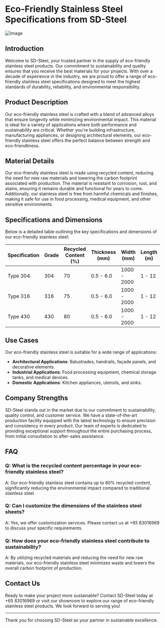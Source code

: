 # Eco-Friendly Stainless Steel Specifications from SD-Steel

![Image](https://github.com/user-attachments/assets/2567258e-e124-4816-932d-1809bd27ef0b)

## Introduction

Welcome to SD-Steel, your trusted partner in the supply of eco-friendly stainless steel products. Our commitment to sustainability and quality ensures that you receive the best materials for your projects. With over a decade of experience in the industry, we are proud to offer a range of eco-friendly stainless steel specifications designed to meet the highest standards of durability, reliability, and environmental responsibility.

## Product Description

Our eco-friendly stainless steel is crafted with a blend of advanced alloys that ensure longevity while minimizing environmental impact. This material is ideal for a variety of applications where both performance and sustainability are critical. Whether you're building infrastructure, manufacturing appliances, or designing architectural elements, our eco-friendly stainless steel offers the perfect balance between strength and eco-friendliness.

## Material Details

Our eco-friendly stainless steel is made using recycled content, reducing the need for new raw materials and lowering the carbon footprint associated with production. The material is resistant to corrosion, rust, and stains, ensuring it remains durable and functional for years to come. Additionally, our stainless steel is free from harmful chemicals and finishes, making it safe for use in food processing, medical equipment, and other sensitive environments.

## Specifications and Dimensions

Below is a detailed table outlining the key specifications and dimensions of our eco-friendly stainless steel:

| **Specification** | **Grade** | **Recycled Content (%)** | **Thickness (mm)** | **Width (mm)** | **Length (m)** |
|-------------------|-----------|--------------------------|--------------------|----------------|----------------|
| Type 304          | 304       | 70                       | 0.5 - 6.0          | 1000 - 2000    | 1 - 12         |
| Type 316          | 316       | 75                       | 0.5 - 6.0          | 1000 - 2000    | 1 - 12         |
| Type 430          | 430       | 80                       | 0.5 - 6.0          | 1000 - 2000    | 1 - 12         |

## Use Cases

Our eco-friendly stainless steel is suitable for a wide range of applications:

- **Architectural Applications**: Balustrades, handrails, façade panels, and decorative elements.
- **Industrial Applications**: Food processing equipment, chemical storage tanks, and medical devices.
- **Domestic Applications**: Kitchen appliances, utensils, and sinks.

## Company Strengths

SD-Steel stands out in the market due to our commitment to sustainability, quality control, and customer service. We have a state-of-the-art production facility equipped with the latest technology to ensure precision and consistency in every product. Our team of experts is dedicated to providing exceptional support throughout the entire purchasing process, from initial consultation to after-sales assistance.

## FAQ

### Q: What is the recycled content percentage in your eco-friendly stainless steel?
A: Our eco-friendly stainless steel contains up to 80% recycled content, significantly reducing the environmental impact compared to traditional stainless steel.

### Q: Can I customize the dimensions of the stainless steel sheets?
A: Yes, we offer customization services. Please contact us at +65 83016969 to discuss your specific requirements.

### Q: How does your eco-friendly stainless steel contribute to sustainability?
A: By utilizing recycled materials and reducing the need for new raw materials, our eco-friendly stainless steel minimizes waste and lowers the overall carbon footprint of production.

## Contact Us

Ready to make your project more sustainable? Contact SD-Steel today at +65 83016969 or visit our showroom to explore our range of eco-friendly stainless steel products. We look forward to serving you!

---

Thank you for choosing SD-Steel as your partner in sustainable excellence.